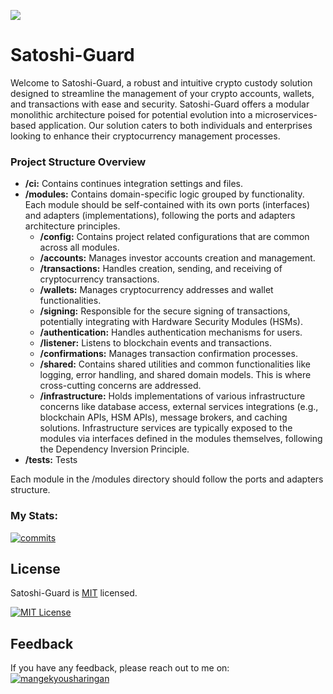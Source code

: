 ![](https://dev-to-uploads.s3.amazonaws.com/uploads/articles/th5xamgrr6se0x5ro4g6.png)

# Satoshi-Guard

Welcome to Satoshi-Guard, a robust and intuitive crypto custody solution designed to streamline the management of your crypto accounts, wallets, and transactions with ease and security. Satoshi-Guard offers a modular monolithic architecture poised for potential evolution into a microservices-based application.
Our solution caters to both individuals and enterprises looking to enhance their cryptocurrency management processes.

### Project Structure Overview


- **/ci:** Contains continues integration settings and files.
- **/modules:** Contains domain-specific logic grouped by functionality. Each module should be self-contained with its own ports (interfaces) and adapters (implementations), following the ports and adapters architecture principles.
  - **/config:** Contains project related configurations that are common across all modules.
  - **/accounts:** Manages investor accounts creation and management.
  - **/transactions:** Handles creation, sending, and receiving of cryptocurrency transactions.
  - **/wallets:** Manages cryptocurrency addresses and wallet functionalities.
  - **/signing:** Responsible for the secure signing of transactions, potentially integrating with Hardware Security Modules (HSMs).
  - **/authentication:** Handles authentication mechanisms for users.
  - **/listener:** Listens to blockchain events and transactions.
  - **/confirmations:** Manages transaction confirmation processes.
  - **/shared:** Contains shared utilities and common functionalities like logging, error handling, and shared domain models. This is where cross-cutting concerns are addressed.
  - **/infrastructure:** Holds implementations of various infrastructure concerns like database access, external services integrations (e.g., blockchain APIs, HSM APIs), message brokers, and caching solutions. Infrastructure services are typically exposed to the modules via interfaces defined in the modules themselves, following the Dependency Inversion Principle.
- **/tests:** Tests


Each module in the /modules directory should follow the ports and adapters structure.

### My Stats:

[![commits](https://badgen.net/github/commits/mangekyousharingan/satoshi-guard/master)](https://github.com/mangekyousharingan/satoshi-guard/commits/master?icon=github&color=green)

## License

Satoshi-Guard is [MIT](https://choosealicense.com/licenses/mit/) licensed.

[![MIT License](https://img.shields.io/badge/License-MIT-green.svg)](https://choosealicense.com/licenses/mit/)

## Feedback

If you have any feedback, please reach out to me on: [![mangekyousharingan](https://img.shields.io/badge/GitHub-100000?style=for-the-badge&logo=github&logoColor=white)](https://github.com/mangekyousharingan)
